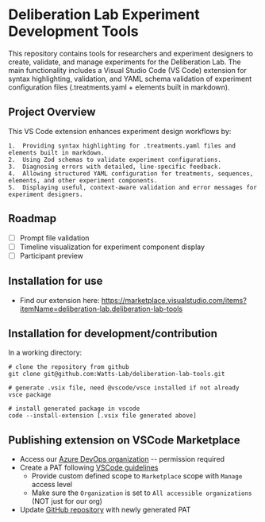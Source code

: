 # Deliberation Lab Experiment Development Tools

This repository contains tools for researchers and experiment designers to create, validate, and manage experiments for the Deliberation Lab. The main functionality includes a Visual Studio Code (VS Code) extension for syntax highlighting, validation, and YAML schema validation of experiment configuration files (.treatments.yaml + elements built in markdown).

## Project Overview

This VS Code extension enhances experiment design workflows by:

    1.	Providing syntax highlighting for .treatments.yaml files and elements built in markdown.
    2.	Using Zod schemas to validate experiment configurations.
    3.	Diagnosing errors with detailed, line-specific feedback.
    4.	Allowing structured YAML configuration for treatments, sequences, elements, and other experiment components.
    5.	Displaying useful, context-aware validation and error messages for experiment designers.

## Roadmap

- [ ] Prompt file validation
- [ ] Timeline visualization for experiment component display
- [ ] Participant preview

## Installation for use

- Find our extension here: https://marketplace.visualstudio.com/items?itemName=deliberation-lab.deliberation-lab-tools

## Installation for development/contribution

In a working directory:

```
# clone the repository from github
git clone git@github.com:Watts-Lab/deliberation-lab-tools.git

# generate .vsix file, need @vscode/vsce installed if not already
vsce package

# install generated package in vscode
code --install-extension [.vsix file generated above]

```

## Publishing extension on VSCode Marketplace

- Access our [Azure DevOps organization](https://dev.azure.com/deliberationlab/) -- permission required
- Create a PAT following [VSCode guidelines](https://code.visualstudio.com/api/working-with-extensions/publishing-extension#get-a-personal-access-token)
  - Provide custom defined scope to `Marketplace` scope with `Manage` access level
  - Make sure the `Organization` is set to `All accessible organizations` (NOT just for our org)
- Update [GitHub repository](https://docs.github.com/en/actions/security-for-github-actions/security-guides/using-secrets-in-github-actions#creating-secrets-for-a-repository) with newly generated PAT

